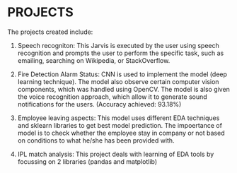 # PROJECTS

The projects created include:

1. Speech recogniton: This Jarvis is executed by the user using speech recognition and prompts the user to perform the specific task, such as emailing, searching on Wikipedia, or StackOverflow.

2. Fire Detection Alarm Status: CNN is used to implement the model (deep learning technique). The model also observe certain computer vision components, which was handled using OpenCV. The model is also given the voice recognition approach, which allow it to generate sound notifications for the users. (Accuracy achieved: 93.18%)

3. Employee leaving aspects: This model uses different EDA techniques and sklearn libraries to get best model prediction. The impoertance of model is to check whether the employee stay in company or not based on conditions to what he/she has been provided with.

4. IPL match analysis: This project deals with learning of EDA tools by focussing on 2 libraries (pandas and matplotlib)
